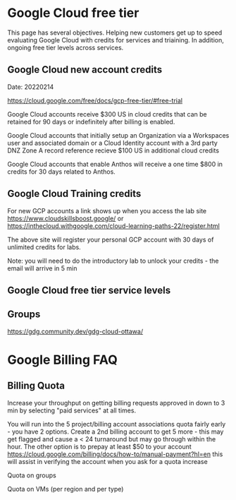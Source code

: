 # Google Cloud free tier
This page has several objectives.  Helping new customers get up to speed evaluating Google Cloud with credits for services and triaining.  In addition, ongoing free tier levels across services.

## Google Cloud new account credits
Date: 20220214

https://cloud.google.com/free/docs/gcp-free-tier/#free-trial

Google Cloud accounts receive $300 US in cloud credits that can be retained for 90 days or indefinitely after billing is enabled.

Google Cloud accounts that initially setup an Organization via a Workspaces user and associated domain or a Cloud Identity account with a 3rd party DNZ Zone A record reference recieve $100 US in additional cloud credits

Google Cloud accounts that enable Anthos will receive a one time $800 in credits for 30 days related to Anthos.

## Google Cloud Training credits
For new GCP accounts a link shows up when you access the lab site https://www.cloudskillsboost.google/  or https://inthecloud.withgoogle.com/cloud-learning-paths-22/register.html

The above site will register your personal GCP account with 30 days of unlimited credits for labs.

Note: you will need to do the introductory lab to unlock your credits - the email will arrive in 5 min


## Google Cloud free tier service levels

## Groups
https://gdg.community.dev/gdg-cloud-ottawa/


# Google Billing FAQ
## Billing Quota
Increase your throughput on getting billing requests approved in down to 3 min by selecting "paid services" at all times.

You will run into the 5 project/billing account associations quota fairly early - you have 2 options.  Create a 2nd billing account to get 5 more - this may get flagged and cause a < 24 turnaround but may go through within the hour.  The other option is to prepay at least $50 to your account https://cloud.google.com/billing/docs/how-to/manual-payment?hl=en this will assist in verifying the account when you ask for a quota increase

Quota on groups

Quota on VMs (per region and per type)

